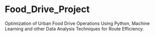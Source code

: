 # Food_Drive_Project
Optimization of Urban Food Drive Operations Using Python, Machine Learning and other Data Analysis Techniques for Route Efficiency.
